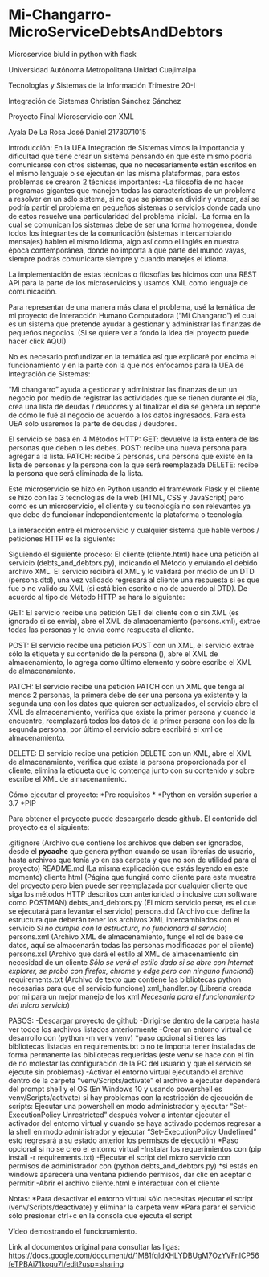 # Mi-Changarro-MicroServiceDebtsAndDebtors
Microservice biuld in python with flask

Universidad Autónoma Metropolitana
Unidad Cuajimalpa

Tecnologías y Sistemas de la Información
Trimestre 20-I

Integración de Sistemas
Christian Sánchez Sánchez

Proyecto Final
Microservicio con XML

Ayala De La Rosa José Daniel
2173071015

Introducción: 
En la UEA Integración de Sistemas vimos la importancia y dificultad que tiene crear un sistema pensando en que este mismo podría comunicarse con otros sistemas, que no necesariamente están escritos en el mismo lenguaje o se ejecutan en las misma plataformas, para estos problemas se crearon 2 técnicas importantes:
-La filosofía de no hacer programas gigantes que manejen todas las características de un problema a resolver en un sólo sistema, si no que se piense en dividir y vencer, así se podría partir el problema en pequeños sistemas o servicios donde cada uno de estos resuelve una particularidad del problema inicial.
-La forma en la cual se comunican los sistemas debe de ser una forma homogénea, donde todos los integrantes de la comunicación (sistemas intercambiando mensajes) hablen el mismo idioma, algo así como el inglés en nuestra época contemporánea, donde no importa a qué parte del mundo vayas, siempre podrás comunicarte siempre y cuando manejes el idioma.

La implementación de estas técnicas o filosofías las hicimos con una REST API para la parte de los microservicios y usamos XML como lenguaje de comunicación.

Para representar de una manera más clara el problema, usé la temática de mi proyecto de Interacción Humano Computadora (“Mi Changarro”)  el cual es un sistema que pretende ayudar a gestionar y administrar las finanzas de pequeños negocios.
(Si se quiere ver a fondo la idea del proyecto puede hacer click AQUÍ)

No es necesario profundizar en la temática así que explicaré por encima el funcionamiento y en la parte con la que nos enfocamos para la UEA de Integración de Sistemas:

“Mi changarro” ayuda a gestionar y administrar las finanzas de un un negocio por medio de registrar las actividades que se tienen durante el día, crea una lista de deudas / deudores y al finalizar el día se genera un reporte de cómo le fué al negocio de acuerdo a los datos ingresados.
Para esta UEA sólo usaremos la parte de deudas / deudores.

El servicio se basa en 4 Métodos HTTP:
GET: devuelve la lista entera de las personas que deben o les debes.
POST: recibe una nueva persona para agregar a la lista.
PATCH: recibe 2 personas, una persona que existe en la lista de personas y la persona con la que será reemplazada
DELETE: recibe la persona que será eliminada de la lista.

Este microservicio se hizo en Python usando el framework Flask y el cliente se hizo con las 3 tecnologías de la web (HTML, CSS y JavaScript) pero como es un microservicio, el cliente y su tecnología no son relevantes ya que debe de funcionar independientemente la plataforma o tecnología.

La interacción entre el microservicio y cualquier sistema que hable verbos / peticiones HTTP es la siguiente:

Siguiendo el siguiente proceso:
El cliente (cliente.html) hace una petición al servicio (debts_and_debtors.py), indicando el Método y enviando el debido archivo XML.
El servicio recibirá el XML y lo validará por medio de un DTD (persons.dtd), una vez validado regresará al cliente una respuesta si es que fue o no valido su XML (si está bien escrito o no de acuerdo al DTD).
De acuerdo al tipo de Método HTTP se hará lo siguiente:

GET: El servicio recibe una petición GET del cliente con o sin XML (es ignorado si se envía), abre el XML de almacenamiento (persons.xml), extrae todas las personas y lo envía como respuesta al cliente.

POST: El servicio recibe una petición POST con un XML, el servicio extrae sólo la etiqueta y su contenido de la persona (<person>), abre el XML de almacenamiento, lo agrega como último elemento y sobre escribe el XML de almacenamiento.

PATCH: El servicio recibe una petición PATCH con un XML que tenga al menos 2 personas, la primera debe de ser una persona ya existente y la segunda una con los datos que quieren ser actualizados, el servicio abre el XML de almacenamiento, verifica que existe la primer persona y cuando la encuentre, reemplazará todos los datos de la primer persona con los de la segunda persona, por último el servicio sobre escribirá el xml de almacenamiento.

DELETE: El servicio recibe una petición DELETE con un XML, abre el XML de almacenamiento, verifica que exista la persona proporcionada por el cliente, elimina la etiqueta que lo contenga junto con su contenido y sobre escribe el XML de almacenamiento.

Cómo ejecutar el proyecto:
*Pre requisitos *
*Python en versión superior a 3.7
*PIP

Para obtener el proyecto puede descargarlo desde github.
El contenido del proyecto es el siguiente:

.gitignore (Archivo que contiene los archivos que deben ser ignorados, desde el __pycache__ que genera python cuando se usan librerías de usuario, hasta archivos que tenía yo en esa carpeta y que no son de utilidad para el proyecto)
README.md (La misma explicación que estás leyendo en este momento)
cliente.html (Página que fungirá como cliente para esta muestra del proyecto pero bien puede ser reemplazada por cualquier cliente que siga los métodos HTTP descritos con anterioridad o inclusive con software como POSTMAN)
debts_and_debtors.py (El micro servicio perse, es el que se ejecutará para levantar el servicio)
persons.dtd (Archivo que define la estructura que deberán tener los archivos XML intercambiados con el servicio *Si no cumple con la estructura, no funcionará el servicio*)
persons.xml (Archivo XML de almacenamiento, funge el rol de base de datos, aquí se almacenarán todas las personas modificadas por el cliente)
persons.xsl (Archivo que dará el estilo al XML de almacenamiento sin necesidad de un cliente *Sólo se verá el estilo dado si se abre con Internet explorer, se probó con firefox, chrome y edge pero con ninguno funcionó*)
requirements.txt (Archivo de texto que contiene las bibliotecas python necesarias para que el servicio funcione)
xml_handler.py (Librería creada por mi para un mejor manejo de los xml *Necesaria para el funcionamiento del micro servicio*)


PASOS:
-Descargar proyecto de github
-Dirigirse dentro de la carpeta hasta ver todos los archivos listados anteriormente
-Crear un entorno virtual de desarrollo con (python -m venv venv) 
*paso opcional si tienes las bibliotecas listadas en requirements.txt o no te importa tener instaladas de forma permanente las bibliotecas requeridas (este venv se hace con el fin de no molestar las configuración de la PC del usuario y que el servicio se ejecute sin problemas)
-Activar el entorno virtual ejecutando el archivo dentro de la carpeta “venv/Scripts/activate” el archivo a ejecutar dependerá del prompt shell y el OS (En Windows 10 y usando powershell es venv/Scripts/activate) si hay problemas con la restricción de ejecución de scripts: Ejecutar una powershell en modo administrador y ejecutar “Set-ExecutionPolicy Unrestricted” después volver a intentar ejecutar el activador del entorno virtual y cuando se haya activado podemos regresar a la shell en modo administrador y ejecutar “Set-ExecutionPolicy Undefined” esto regresará a su estado anterior los permisos de ejecución)
*Paso opcional si no se creó el entorno virtual
-Instalar los requerimientos con (pip install -r requirements.txt)
-Ejecutar el script del micro servicio con permisos de administrador con (python debts_and_debtors.py)
*si estás en windows aparecerá una ventana pidiendo permisos, dar clic en aceptar o permitir
-Abrir el archivo cliente.html e interactuar con el cliente

Notas:
*Para desactivar el entorno virtual sólo necesitas ejecutar el script (venv/Scripts/deactivate) y eliminar la carpeta venv
*Para parar el servicio sólo presionar ctrl+c en la consola que ejecuta el script

Vídeo demostrando el funcionamiento.

Link al documentos original para consultar las ligas:
https://docs.google.com/document/d/1M81fqldXHLYDBUgM7OzYVFnlCP56feTPBAi71koqu7I/edit?usp=sharing